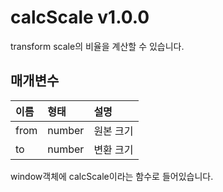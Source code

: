 # calcScale v1.0.0
transform scale의 비율을 계산할 수 있습니다.

## 매개변수

이름 | 형태 | 설명
| :---- | :-- | :-- |
from | number | 원본 크기
to | number | 변환 크기

window객체에 calcScale이라는 함수로 들어있습니다.